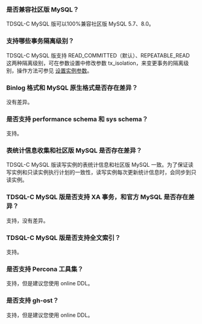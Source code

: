 
### 是否兼容社区版 MySQL？
TDSQL-C MySQL 版可以100%兼容社区版 MySQL 5.7、8.0。

### 支持哪些事务隔离级别？
TDSQL-C MySQL 版支持 READ_COMMITTED（默认）、REPEATABLE_READ 这两种隔离级别，可在参数设置中修改参数 tx_isolation，来变更事务的隔离级别，操作方法可参见 [设置实例参数](https://intl.cloud.tencent.com/document/product/1098/44602)。

### Binlog 格式和 MySQL 原生格式是否存在差异？
没有差异。

### 是否支持 performance schema 和 sys schema？
支持。

### 表统计信息收集和社区版 MySQL 是否存在差异？
TDSQL-C MySQL 版读写实例的表统计信息和社区版 MySQL 一致。为了保证读写实例和只读实例执行计划的一致性，读写实例每次更新统计信息时，会同步到只读实例。

### TDSQL-C MySQL 版是否支持 XA 事务，和官方 MySQL 是否存在差异？
支持，没有差异。

### TDSQL-C MySQL 版是否支持全文索引？
支持。

### 是否支持 Percona 工具集？
支持，但是建议您使用 online DDL。

### 是否支持 gh-ost？
支持，但是建议您使用 online DDL。

